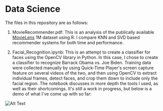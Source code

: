 # Data Science

The files in this repository are as follows:

1) MovieRecommender.pdf: This is an analysis of the publically available [MovieLens](http://grouplens.org/datasets/movielens/1m/) 1M dataset using R. I compare KNN and SVD based recommender systems for both time and performance. 

2) Facial_Recognition.ipynb: This is an attempt to create a classifier for faces using the OpenCV library in Python. In this case, I chose to create a classifier to recognize Barrack Obama vs. Joe Biden. Training data were collected manually by using Quick-Time Player's screen capture feature on several videos of the two, and then using OpenCV to extract individual frames, detect faces, and crop them down to include only the facial region. The notebook discusses in more depth the tools I used, as well as their shortcomings. It's still a work in progress, but below is a demo of what I've come up with so far:

![Alt Text](/Misc/LBHP.gif)
